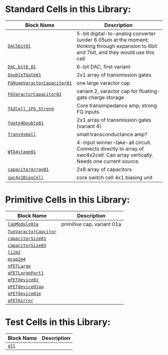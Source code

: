 <!--
    This Markdown text is autogenerated. Do not Modify here!
-->
# Standard Cells in this Library:

| Block Name                | Description                                             |
|---------------------------|---------------------------------------------------------|
| [`DAC5bit01`](CELL_DETAILS.md#DAC5bit01) | 5-bit digital-to-analog converter (under 6.05um at the moment; thinking through expansion to 6bit and 7bit, and they would use this cell |
| [`DAC_bit6_01`](CELL_DETAILS.md#DAC-bit6-01) | 6-bit DAC, first variant                                |
| [`DoubleTGate01`](CELL_DETAILS.md#DoubleTGate01) | 2x1 array of transmission gates                         |
| [`FGHugeVaractorCapacitor01`](CELL_DETAILS.md#FGHugeVaractorCapacitor01) | one large varactor cap                                  |
| [`FGVaractorCapacitor02`](CELL_DETAILS.md#FGVaractorCapacitor02) | variant 2, varactor cap for floating-gate charge storage |
| [`TA2Cell_1FG_Strong`](CELL_DETAILS.md#TA2Cell-1FG-Strong) | Core transimpedance amp; strong FG inputs.              |
| [`Tgate4Double01`](CELL_DETAILS.md#Tgate4Double01) | 2x1 array of transmission gates (variant 4)             |
| [`Trans4small`](CELL_DETAILS.md#Trans4small) | small transconductance amp?                             |
| [`WTA4stage01`](CELL_DETAILS.md#WTA4stage01) | 4-input winner-take-all circuit. Connects directly to array of swc4x2cell. Can array vertically. Needs one current source. |
| [`capacitorArray01`](CELL_DETAILS.md#capacitorArray01) | 2x8 array of capacitors                                 |
| [`swc4x1BiasCell`](CELL_DETAILS.md#swc4x1BiasCell) | core switch cell 4x1 biasing unit                       |

# Primitive Cells in this Library:

| Block Name                | Description                                             |
|---------------------------|---------------------------------------------------------|
| [`CapModule01a`](CELL_DETAILS.md#CapModule01a) | primitive cap, variant 01a                              |
| [`TunVaractorCapcitor`](CELL_DETAILS.md#TunVaractorCapcitor) |                                                         |
| [`capacitorSize01`](CELL_DETAILS.md#capacitorSize01) |                                                         |
| [`capacitorSize03`](CELL_DETAILS.md#capacitorSize03) |                                                         |
| [`li2m2`](CELL_DETAILS.md#li2m2) |                                                         |
| [`mcap2m4`](CELL_DETAILS.md#mcap2m4) |                                                         |
| [`nFETLarge`](CELL_DETAILS.md#nFETLarge) |                                                         |
| [`pFETLargePart1`](CELL_DETAILS.md#pFETLargePart1) |                                                         |
| [`pFETdevice01`](CELL_DETAILS.md#pFETdevice01) |                                                         |
| [`pFETdevice01aa`](CELL_DETAILS.md#pFETdevice01aa) |                                                         |
| [`pFETdevice01e`](CELL_DETAILS.md#pFETdevice01e) |                                                         |
| [`pFETmirror`](CELL_DETAILS.md#pFETmirror) |                                                         |

# Test Cells in this Library:

| Block Name                | Description                                             |
|---------------------------|---------------------------------------------------------|
| [`all`](CELL_DETAILS.md#all) |                                                         |
